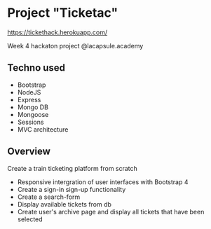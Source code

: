 # Project "Ticketac"
https://tickethack.herokuapp.com/

Week 4 hackaton project @lacapsule.academy

## Techno used
- Bootstrap
- NodeJS
- Express
- Mongo DB
- Mongoose
- Sessions
- MVC architecture

## Overview
Create a train ticketing platform from scratch
- Responsive intergration of user interfaces with Bootstrap 4
- Create a sign-in sign-up functionality
- Create a search-form
- Display available tickets from db
- Create user's archive page and display all tickets that have been selected
